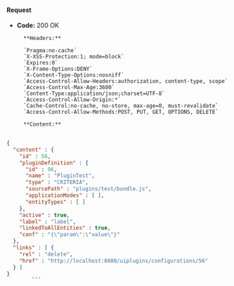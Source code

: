 #### Request

* **Code:** 200 OK

        **Headers:**

        `Pragma:no-cache`
        `X-XSS-Protection:1; mode=block`
        `Expires:0`
        `X-Frame-Options:DENY`
        `X-Content-Type-Options:nosniff`
        `Access-Control-Allow-Headers:authorization, content-type, scope`
        `Access-Control-Max-Age:3600`
        `Content-Type:application/json;charset=UTF-8`
        `Access-Control-Allow-Origin:*`
        `Cache-Control:no-cache, no-store, max-age=0, must-revalidate`
        `Access-Control-Allow-Methods:POST, PUT, GET, OPTIONS, DELETE`

        **Content:**

```json
    
{
  "content" : {
    "id" : 56,
    "pluginDefinition" : {
      "id" : 96,
      "name" : "PluginTest",
      "type" : "CRITERIA",
      "sourcePath" : "plugins/test/bundle.js",
      "applicationModes" : [ ],
      "entityTypes" : [ ]
    },
    "active" : true,
    "label" : "label",
    "linkedToAllEntities" : true,
    "conf" : "{\"param\":\"value\"}"
  },
  "links" : [ {
    "rel" : "delete",
    "href" : "http://localhost:8080/uiplugins/configurations/56"
  } ]
}
        ```
